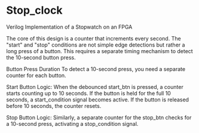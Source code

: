 # Stop_clock
Verilog Implementation of a Stopwatch on an FPGA

The core of this design is a counter that increments every second. The "start" and "stop" conditions are not simple edge detections but rather a long press of a button. This requires a separate timing mechanism to detect the 10-second button press.

Button Press Duration
To detect a 10-second press, you need a separate counter for each button.

Start Button Logic: When the debounced start_btn is pressed, a counter starts counting up to 10 seconds. If the button is held for the full 10 seconds, a start_condition signal becomes active. If the button is released before 10 seconds, the counter resets.

Stop Button Logic: Similarly, a separate counter for the stop_btn checks for a 10-second press, activating a stop_condition signal.

